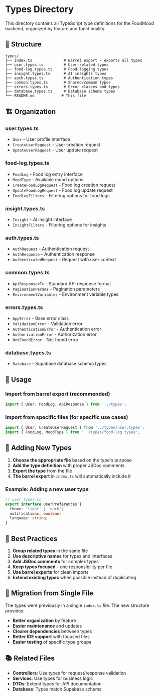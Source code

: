 # Types Directory

This directory contains all TypeScript type definitions for the FoodMood backend, organized by feature and functionality.

## 📁 Structure

```
types/
├── index.ts              # Barrel export - exports all types
├── user.types.ts         # User-related types
├── food-log.types.ts     # Food logging types
├── insight.types.ts      # AI insights types
├── auth.types.ts         # Authentication types
├── common.types.ts       # Shared/common types
├── errors.types.ts       # Error classes and types
├── database.types.ts     # Database schema types
└── README.md            # This file
```

## 🏗️ Organization

### **user.types.ts**

- `User` - User profile interface
- `CreateUserRequest` - User creation request
- `UpdateUserRequest` - User update request

### **food-log.types.ts**

- `FoodLog` - Food log entry interface
- `MoodType` - Available mood options
- `CreateFoodLogRequest` - Food log creation request
- `UpdateFoodLogRequest` - Food log update request
- `FoodLogFilters` - Filtering options for food logs

### **insight.types.ts**

- `Insight` - AI insight interface
- `InsightFilters` - Filtering options for insights

### **auth.types.ts**

- `AuthRequest` - Authentication request
- `AuthResponse` - Authentication response
- `AuthenticatedRequest` - Request with user context

### **common.types.ts**

- `ApiResponse<T>` - Standard API response format
- `PaginationParams` - Pagination parameters
- `EnvironmentVariables` - Environment variable types

### **errors.types.ts**

- `AppError` - Base error class
- `ValidationError` - Validation error
- `AuthenticationError` - Authentication error
- `AuthorizationError` - Authorization error
- `NotFoundError` - Not found error

### **database.types.ts**

- `Database` - Supabase database schema types

## 🔧 Usage

### Import from barrel export (recommended)

```typescript
import { User, FoodLog, ApiResponse } from '../types';
```

### Import from specific files (for specific use cases)

```typescript
import { User, CreateUserRequest } from '../types/user.types';
import { FoodLog, MoodType } from '../types/food-log.types';
```

## 📝 Adding New Types

1. **Choose the appropriate file** based on the type's purpose
2. **Add the type definition** with proper JSDoc comments
3. **Export the type** from the file
4. **The barrel export** in `index.ts` will automatically include it

### Example: Adding a new user type

```typescript
// user.types.ts
export interface UserPreferences {
  theme: 'light' | 'dark';
  notifications: boolean;
  language: string;
}
```

## 🎯 Best Practices

1. **Group related types** in the same file
2. **Use descriptive names** for types and interfaces
3. **Add JSDoc comments** for complex types
4. **Keep types focused** - one responsibility per file
5. **Use barrel exports** for clean imports
6. **Extend existing types** when possible instead of duplicating

## 🔄 Migration from Single File

The types were previously in a single `index.ts` file. The new structure provides:

- **Better organization** by feature
- **Easier maintenance** and updates
- **Clearer dependencies** between types
- **Better IDE support** with focused files
- **Easier testing** of specific type groups

## 📚 Related Files

- **Controllers**: Use types for request/response validation
- **Services**: Use types for business logic
- **DTOs**: Extend types for API documentation
- **Database**: Types match Supabase schema
